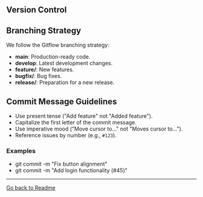 ## Version Control

## Branching Strategy

We follow the Gitflow branching strategy:

- **main**: Production-ready code.
- **develop**: Latest development changes.
- **feature/**: New features.
- **bugfix/**: Bug fixes.
- **release/**: Preparation for a new release.

## Commit Message Guidelines

- Use present tense ("Add feature" not "Added feature").
- Capitalize the first letter of the commit message.
- Use imperative mood ("Move cursor to..." not "Moves cursor to...").
- Reference issues by number (e.g., `#123`).

### Examples

- git commit -m "Fix button alignment"
- git commit -m "Add login functionality (#45)"

---

[Go back to Readme](../README.md)
